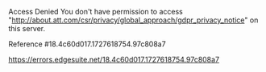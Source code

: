 Access Denied
You don't have permission to access "http://about.att.com/csr/privacy/global_approach/gdpr_privacy_notice" on this server.

Reference #18.4c60d017.1727618754.97c808a7

https://errors.edgesuite.net/18.4c60d017.1727618754.97c808a7